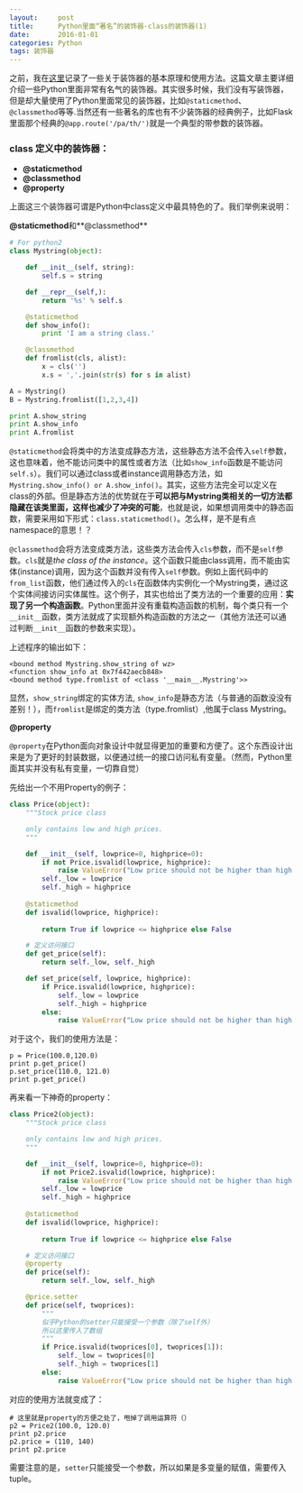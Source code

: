 ```yaml
---
layout:     post
title:      Python里面“著名”的装饰器-class的装饰器(1)
date:       2016-01-01
categories: Python
tags: 装饰器
---
```


之前，我在[这里][1]记录了一些关于装饰器的基本原理和使用方法。这篇文章主要详细介绍一些Python里面非常有名气的装饰器。其实很多时候，我们没有写装饰器，但是却大量使用了Python里面常见的装饰器，比如`@staticmethod`、`@classmethod`等等.当然还有一些著名的库也有不少装饰器的经典例子，比如Flask里面那个经典的`@app.route('/pa/th/')`就是一个典型的带参数的装饰器。

### class 定义中的装饰器：

- **@staticmethod**
- **@classmethod**
- **@property**

上面这三个装饰器可谓是Python中class定义中最具特色的了。我们举例来说明：

**@staticmethod**和**@classmethod**

``` python
# For python2
class Mystring(object):

    def __init__(self, string):
        self.s = string

    def __repr__(self,):
	    return '%s' % self.s

    @staticmethod
    def show_info():
        print 'I am a string class.'

    @classmethod
    def fromlist(cls, alist):
	    x = cls('')
		x.s = ','.join(str(s) for s in alist)

A = Mystring()
B = Mystring.fromlist([1,2,3,4])

print A.show_string
print A.show_info
print A.fromlist
```

`@staticmethod`会将类中的方法变成静态方法，这些静态方法不会传入`self`参数，这也意味着，他不能访问类中的属性或者方法（比如`show_info`函数是不能访问`self.s`）。我们可以通过class或者instance调用静态方法，如`Mystring.show_info() or A.show_info()`。其实，这些方法完全可以定义在class的外部。但是静态方法的优势就在于**可以把与Mystring类相关的一切方法都隐藏在该类里面，这样也减少了冲突的可能**，也就是说，如果想调用类中的静态函数，需要采用如下形式：`class.staticmethod()`。怎么样，是不是有点namespace的意思！？


`@classmethod`会将方法变成类方法，这些类方法会传入`cls`参数，而不是`self`参数。`cls`就是*the class of the instance*。这个函数只能由class调用，而不能由实体(instance)调用，因为这个函数并没有传入`self`参数。例如上面代码中的`from_list`函数，他们通过传入的`cls`在函数体内实例化一个Mystring类，通过这个实体间接访问实体属性。这个例子，其实也给出了类方法的一个重要的应用：**实现了另一个构造函数**。Python里面并没有重载构造函数的机制，每个类只有一个`__init__`函数，类方法就成了实现额外构造函数的方法之一（其他方法还可以通过判断`__init__`函数的参数来实现）。

上述程序的输出如下：

```
<bound method Mystring.show_string of wz>
<function show_info at 0x7f442aecb848>
<bound method type.fromlist of <class '__main__.Mystring'>>
```

显然，`show_string`绑定的实体方法, `show_info`是静态方法（与普通的函数没没有差别！），而`fromlist`是绑定的类方法（type.fromlist）,他属于class Mystring。

**@property**

`@property`在Python面向对象设计中就显得更加的重要和方便了。这个东西设计出来是为了更好的封装数据，以便通过统一的接口访问私有变量。（然而，Python里面其实并没有私有变量，一切靠自觉）

先给出一个不用Property的例子：

``` python
class Price(object):
    """Stock price class

    only contains low and high prices.
    """

    def __init__(self, lowprice=0, highprice=0):
        if not Price.isvalid(lowprice, highprice):
            raise ValueError("Low price should not be higher than high price")
        self._low = lowprice
        self._high = highprice
        
    @staticmethod
    def isvalid(lowprice, highprice):
        
        return True if lowprice <= highprice else False

    # 定义访问接口
    def get_price(self):
        return self._low, self._high

    def set_price(self, lowprice, highprice):
        if Price.isvalid(lowprice, highprice):
            self._low = lowprice
            self._high = highprice
        else:
            raise ValueError("Low price should not be higher than high price"
```
对于这个，我们的使用方法是：

```
p = Price(100.0,120.0)
print p.get_price()
p.set_price(110.0, 121.0)
print p.get_price()
```

再来看一下神奇的property：

``` python
class Price2(object):
    """Stock price class

    only contains low and high prices.
    """

    def __init__(self, lowprice=0, highprice=0):
        if not Price2.isvalid(lowprice, highprice):
            raise ValueError("Low price should not be higher than high price")
        self._low = lowprice
        self._high = highprice
        
    @staticmethod
    def isvalid(lowprice, highprice):
        
        return True if lowprice <= highprice else False

    # 定义访问接口
    @property
    def price(self):
        return self._low, self._high

    @price.setter
    def price(self, twoprices):
        """
        似乎Python的setter只能接受一个参数（除了self外）
        所以这里传入了数组
        """
        if Price.isvalid(twoprices[0], twoprices[1]):
            self._low = twoprices[0]
            self._high = twoprices[1]
        else:
            raise ValueError("Low price should not be higher than high price")
```

对应的使用方法就变成了：

```
# 这里就是property的方便之处了，甩掉了调用运算符（）
p2 = Price2(100.0, 120.0)
print p2.price
p2.price = (110, 140)
print p2.price
```

需要注意的是，`setter`只能接受一个参数，所以如果是多变量的赋值，需要传入tuple。

[1]:http://wangzhe3224.github.io/python/2015/12/30/%E5%85%B3%E4%BA%8EPython%E7%9A%84%E8%A3%85%E9%A5%B0%E5%99%A8.html
